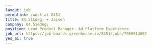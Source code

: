 ```yaml
---
layout: job
permalink: /work-at-8451
title: 84.51&deg; + Jaisen
company: 84.51&deg;
position: Lead Product Manager- Ad Platform Experience
job_url: https://job-boards.greenhouse.io/8451/jobs/7959014002
yes_ai: true 
---
```


